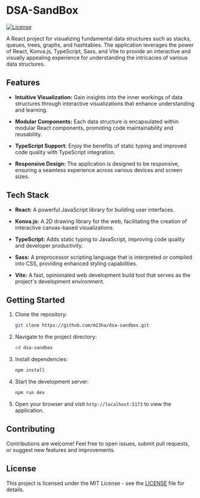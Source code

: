 # DSA-SandBox

[![License](https://img.shields.io/badge/license-MIT-blue.svg)](https://opensource.org/licenses/MIT)

A React project for visualizing fundamental data structures such as stacks, queues, trees, graphs, and hashtables. The application leverages the power of React, Konva.js, TypeScript, Sass, and Vite to provide an interactive and visually appealing experience for understanding the intricacies of various data structures.

## Features

- **Intuitive Visualization:** Gain insights into the inner workings of data structures through interactive visualizations that enhance understanding and learning.
  
- **Modular Components:** Each data structure is encapsulated within modular React components, promoting code maintainability and reusability.

- **TypeScript Support:** Enjoy the benefits of static typing and improved code quality with TypeScript integration.

- **Responsive Design:** The application is designed to be responsive, ensuring a seamless experience across various devices and screen sizes.

## Tech Stack

- **React:** A powerful JavaScript library for building user interfaces.

- **Konva.js:** A 2D drawing library for the web, facilitating the creation of interactive canvas-based visualizations.

- **TypeScript:** Adds static typing to JavaScript, improving code quality and developer productivity.

- **Sass:** A preprocessor scripting language that is interpreted or compiled into CSS, providing enhanced styling capabilities.

- **Vite:** A fast, opinionated web development build tool that serves as the project's development environment.

## Getting Started

1. Clone the repository:

   ```bash
   git clone https://github.com/m13ha/dsa-sandbox.git
   ```

2. Navigate to the project directory:

   ```bash
   cd dsa-sandbox
   ```

3. Install dependencies:

   ```bash
   npm install
   ```

4. Start the development server:

   ```bash
   npm run dev
   ```

5. Open your browser and visit `http://localhost:5173` to view the application.

## Contributing

Contributions are welcome! Feel free to open issues, submit pull requests, or suggest new features and improvements.

## License

This project is licensed under the MIT License - see the [LICENSE](LICENSE) file for details.